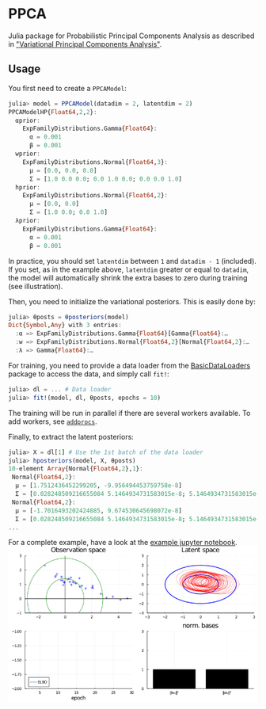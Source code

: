 # PPCA

Julia package for Probabilistic Principal Components Analysis as
described in ["Variational Principal Components Analysis"](https://www.microsoft.com/en-us/research/wp-content/uploads/2016/02/bishop-vpca-icann-99.pdf).

## Usage

You first need to create a `PPCAModel`:
```julia
julia> model = PPCAModel(datadim = 2, latentdim = 2)
PPCAModelHP{Float64,2,2}:
  αprior:
    ExpFamilyDistributions.Gamma{Float64}:
      α = 0.001
      β = 0.001
  wprior:
    ExpFamilyDistributions.Normal{Float64,3}:
      μ = [0.0, 0.0, 0.0]
      Σ = [1.0 0.0 0.0; 0.0 1.0 0.0; 0.0 0.0 1.0]
  hprior:
    ExpFamilyDistributions.Normal{Float64,2}:
      μ = [0.0, 0.0]
      Σ = [1.0 0.0; 0.0 1.0]
  λprior:
    ExpFamilyDistributions.Gamma{Float64}:
      α = 0.001
      β = 0.001
```
In practice, you should set `latentdim` between `1` and `datadim - 1`
(included). If you set, as in the example above, `latentdim` greater or
equal to `datadim`, the model will automatically shrink the extra
bases to zero during training (see illustration).

Then, you need to initialize the variational posteriors. This is easily
done by:
```julia
julia> θposts = θposteriors(model)
Dict{Symbol,Any} with 3 entries:
  :α => ExpFamilyDistributions.Gamma{Float64}[Gamma{Float64}:…
  :w => ExpFamilyDistributions.Normal{Float64,2}[Normal{Float64,2}:…
  :λ => Gamma{Float64}:…
```

For training, you need to provide a data loader from the
[BasicDataLoaders](https://github.com/lucasondel/BasicDataLoaders)
package to access the data, and simply call `fit!`:
```julia
julia> dl = ... # Data loader
julia> fit!(model, dl, θposts, epochs = 10)
```
The training will be run in parallel if there are several workers
available. To add workers, see
[`addprocs`](https://docs.julialang.org/en/v1/stdlib/Distributed/).

Finally, to extract the latent posteriors:
```julia
julia> X = dl[1] # Use the 1st batch of the data loader
julia> hposteriors(model, X, θposts)
10-element Array{Normal{Float64,2},1}:
 Normal{Float64,2}:
  μ = [1.7512436452299205, -9.956494453759758e-8]
  Σ = [0.028248509216655084 5.1464934731583015e-8; 5.1464934731583015e-8 0.9657413079963144]
 Normal{Float64,2}:
  μ = [-1.7016493202424885, 9.674530645698072e-8]
  Σ = [0.028248509216655084 5.1464934731583015e-8; 5.1464934731583015e-8 0.9657413079963144]
...
```

For a complete example, have a look at the [example jupyter notebook](https://github.com/BUTSpeechFIT/PPCA/blob/master/examples/PPCA.ipynb).
![Alt Text](https://github.com/BUTSpeechFIT/PPCA/blob/master/examples/demo.gif)
